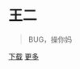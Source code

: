 
<!-- # **倒带**

> 一个简单的音乐播放器

* **轻量**
* **简洁**
* **完整** -->
  
# **王二**

> BUG，操你妈

[下载](https://www.coolapk.com/apk/175458)
[更多](home.md)